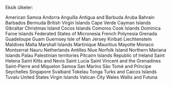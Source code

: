 Eksik ülkeler:

American Samoa
Andorra
Anguilla
Antigua and Barbuda
Aruba
Bahrain
Barbados
Bermuda
British Virgin Islands
Cape Verde
Cayman Islands
Gibraltar
Christmas Island
Cocos Islands
Comoros
Cook Islands
Dominica
Faroe Islands
Federated States of Micronesia
French Polynesia
Grenada
Guadeloupe
Guam
Guernsey
Isle of Man
Jersey
Kiribati
Liechtenstein
Maldives
Malta
Marshall Islands
Martinique
Mauritius
Mayotte
Monaco
Montserrat
Nauru
Netherlands Antilles
Niue
Norfolk Island
Northern Mariana Islands
Palau
Palestinian territories
Pitcairn Islands
Republic of Ireland
Saint Helena
Saint Kitts and Nevis
Saint Lucia
Saint Vincent and the Grenadines
Saint-Pierre and Miquelon
Samoa
San Marino
São Tomé and Príncipe
Seychelles
Singapore
Svalbard
Tokelau
Tonga
Turks and Caicos Islands
Tuvalu
United States Virgin Islands
Vatican City
Wales
Wallis and Futuna
